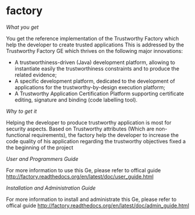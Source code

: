# factory
*What you get*

You get the reference implementation of the Trustworthy Factory which help the developer to create trusted applications This is addressed by the Trustworthy Factory GE which thrives on the following major innovations:

* A trustworthiness-driven (Java) development platform, allowing to instantiate easily the trustworthiness constraints and to produce the related evidence;
* A specific development platform, dedicated to the development of applications for the trustworthy-by-design execution platform;
* A Trustworthy Application Certification Platform supporting certificate editing, signature and binding (code labelling tool). 

*Why to get it*

Helping the developer to produce trustworthy application is most for security aspects. Based on Trustworthy attributes (Which are non-functional requirements), the factory help the developer to increase the code quality of his application regarding the trustworthy objectives fixed a the beginning of the project

*User and Programmers Guide*

For more information to use this Ge, please refer to offical guide http://factory.readthedocs.org/en/latest/doc/user_guide.html

*Installation and Administration Guide*

For more information to install and administrate this Ge, please refer to offical guide http://factory.readthedocs.org/en/latest/doc/admin_guide.html

